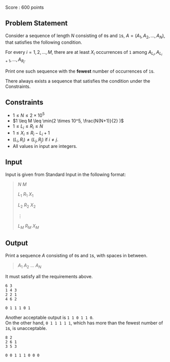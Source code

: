 Score : $600$ points

## Problem Statement

Consider a sequence of length $N$ consisting of `0`s and `1`s, $A=(A_1,A_2,\dots,A_N)$, that satisfies the following condition.

For every $i=1,2,\dots,M$, there are at least $X_i$ occurrences of `1` among $A_{L_i}, A_{L_i+1}, \dots, A_{R_i}$.

Print one such sequence with the **fewest** number of occurrences of `1`s. 

There always exists a sequence that satisfies the condition under the Constraints.

## Constraints

- $1 \leq N \leq 2 \times 10^5$
- $1 \leq M \leq \min(2 \times 10^5, \frac{N(N+1)}{2} )$
- $1 \leq L_i \leq R_i \leq N$
- $1 \leq X_i \leq R_i-L_i+1$
- $(L_i,R_i) \neq (L_j,R_j)$ if $i \neq j$.
- All values in input are integers.

## Input

Input is given from Standard Input in the following format:

> $N$ $M$
> 
> $L_1$ $R_1$ $X_1$
> 
> $L_2$ $R_2$ $X_2$
> 
> $\vdots$
> 
> $L_M$ $R_M$ $X_M$

## Output

Print a sequence $A$ consisting of `0`s and `1`s, with spaces in between.

> $A_1$ $A_2$ $\dots$ $A_N$

It must satisfy all the requirements above.

```input1
6 3
1 4 3
2 2 1
4 6 2
```

```output1
0 1 1 1 0 1
```

Another acceptable output is `1 1 0 1 1 0`.<br>
On the other hand, `0 1 1 1 1 1`, which has more than the fewest number of `1`s, is unacceptable.

```input2
8 2
2 6 1
3 5 3
```

```output2
0 0 1 1 1 0 0 0
```